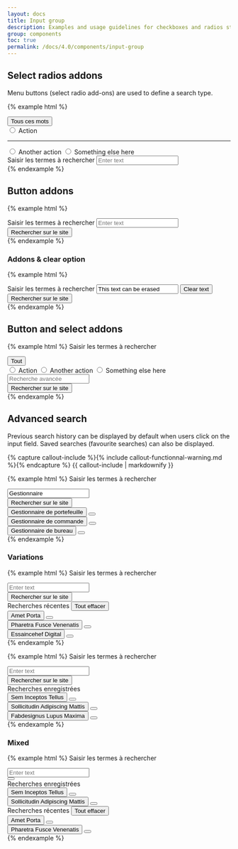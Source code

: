 ```yaml
---
layout: docs
title: Input group
description: Examples and usage guidelines for checkboxes and radios styles.
group: components
toc: true
permalink: /docs/4.0/components/input-group
---
```


## Select radios addons

Menu buttons (select radio add-ons) are used to define a search type.

{% example html %}
<div class="input-group">
  <div class="input-group-prepend">
    <div class="btn-group dropdown" data-component="select-radios">
      <button type="button" class="btn btn-secondary dropdown-toggle" data-toggle="dropdown" aria-haspopup="true" aria-expanded="false" aria-controls="actionsgroup">
        <span data-role="placeholder">Tous ces mots</span>
        <i class="icons-arrow-down" aria-hidden="true"></i>
      </button>
      <div class="dropdown-menu dropdown-menu-right" id="actionsgroup">
        <input data-role="value" type="radio" name="keywordSearch" value="keywordSearch1" id="action1" class="sr-only"/>
        <label class="dropdown-item" for="action1">Action</label>
        <hr class="dropdown-divider"/>
        <input data-role="value" type="radio" name="keywordSearch" value="keywordSearch2" id="action2" class="sr-only"/>
        <label class="dropdown-item" for="action2">Another action</label>
        <input data-role="value" type="radio" name="keywordSearch" value="keywordSearch3" id="action3" class="sr-only"/>
        <label class="dropdown-item" for="action3">Something else here</label>
      </div>
    </div>
  </div>
  <div class="form-control-container">
    <label for="entertext" class="sr-only">Saisir les termes à rechercher</label>
    <input id="entertext" type="text" class="form-control" placeholder="Enter text">
    <span class="form-control-state"></span>
  </div>
</div>
{% endexample %}

## Button addons

{% example html %}
<div class="input-group">
  <div class="form-control-container">
    <label for="entertext2">Saisir les termes à rechercher</label>
    <input id="entertext2" type="text" class="form-control" placeholder="Enter text">
    <span class="form-control-state"></span>
  </div>
  <div class="input-group-append">
    <button type="button" class="btn btn-primary btn-only-icon">
      <i class="icons-search" aria-hidden="true"></i>
      <span class="sr-only">Rechercher sur le site</span>
    </button>
  </div>
</div>
{% endexample %}

### Addons & clear option

{% example html %}
<div class="input-group">
  <div class="form-control-container" data-component="control" data-clear-option="true">
    <label for="entertext21" class="sr-only">Saisir les termes à rechercher</label>
    <input id="entertext21" class="form-control clear-option " id="readonly2" placeholder="Search..." value="This text can be erased" data-role="input">
    <span class="form-control-state"></span>
    <button type="button" class="btn-clear btn-primary d-none" data-btn="clear">
      <span class="sr-only">Clear text</span>
      <i class="icons-close" aria-hidden="true"></i>
    </button>
  </div>
  <div class="input-group-append">
    <button type="button" class="btn btn-primary btn-only-icon">
      <i class="icons-search" aria-hidden="true"></i>
      <span class="sr-only">Rechercher sur le site</span>
    </button>
  </div>
</div>
{% endexample %}

## Button and select addons

{% example html %}
<label for="entertext3">Saisir les termes à rechercher</label>
<div class="input-group">
  <div class="input-group-prepend">
    <div class="btn-group dropdown" data-component="select-radios">
      <button type="button" class="btn btn-secondary dropdown-toggle" data-toggle="dropdown" aria-haspopup="true" aria-expanded="false" aria-controls="actionsgroup2">
        <span data-role="placeholder">Tout</span>
        <i class="icons-arrow-down" aria-hidden="true"></i>
      </button>
      <div id="actionsgroup2" class="dropdown-menu dropdown-menu-right">
        <input data-role="value" type="radio" name="keywordSearch" value="keywordSearch1" id="action11" class="sr-only"/>
        <label class="dropdown-item" for="action11">Action</label>
        <input data-role="value" type="radio" name="keywordSearch" value="keywordSearch2" id="action12" class="sr-only"/>
        <label class="dropdown-item" for="action12">Another action</label>
        <input data-role="value" type="radio" name="keywordSearch" value="keywordSearch3" id="action13" class="sr-only"/>
        <label class="dropdown-item" for="action13">Something else here</label>
      </div>
    </div>
  </div>
  <div class="form-control-container">
    <input id="entertext3" type="text" class="form-control text-right" placeholder="Recherche avancée">
    <span class="form-control-state"></span>
  </div>
  <div class="input-group-append">
    <button type="button" class="btn btn-primary btn-only-icon">
      <i class="icons-search" aria-hidden="true"></i>
      <span class="sr-only">Rechercher sur le site</span>
    </button>
  </div>
</div>
{% endexample %}

## Advanced search

Previous search history can be displayed by default when users click on the input field. Saved searches (favourite searches) can also be displayed.

{% capture callout-include %}{% include callout-functionnal-warning.md %}{% endcapture %}
{{ callout-include | markdownify }}

{% example html %}
<label class="font-weight-medium mb-2" for="entertext4">Saisir les termes à rechercher</label>
<div class="advanced-search active">
  <div class="advanced-search-control">
    <div class="input-group">
      <div class="form-control-container">
        <input id="entertext4" type="text" class="form-control" placeholder="Enter text" value="Gestionnaire">
        <span class="form-control-state"></span>
      </div>
      <div class="input-group-append input-group-last">
        <button type="button" class="btn btn-primary btn-only-icon active">
          <span class="sr-only">Rechercher sur le site</span>
          <i class="icons-search" aria-hidden="true"></i>
        </button>
      </div>
    </div>
    <div role="list" class="advanced-search-menu" data-role="menu">
      <div role="listitem" class="advanced-search-menu-item">
        <button type="button" class="btn btn-link"><span class="text-primary">Gestionnaire</span>&#160;de portefeuille</button>
        <button type="button" class="btn btn-link"><i class="icons-close-circle" aria-hidden="true"></i></button>
      </div>
      <div role="listitem" class="advanced-search-menu-item">
        <button type="button" class="btn btn-link"><span class="text-primary">Gestionnaire</span>&#160;de commande</button>
        <button type="button" class="btn btn-link"><i class="icons-close-circle" aria-hidden="true"></i></button>
      </div>
      <div role="listitem" class="advanced-search-menu-item">
        <button type="button" class="btn btn-link"><span class="text-primary">Gestionnaire</span>&#160;de bureau</button>
        <button type="button" class="btn btn-link"><i class="icons-close-circle" aria-hidden="true"></i></button>
      </div>
    </div>
  </div>
</div>
{% endexample %}

### Variations

{% example html %}
<label class="font-weight-medium mb-2" for="entertext4">Saisir les termes à rechercher</label>
<div class="advanced-search active">
  <div class="advanced-search-control">
    <div class="input-group">
      <div class="form-control-container">
        <input id="entertext4" type="text" class="form-control" placeholder="Enter text">
        <span class="form-control-state"></span>
      </div>
      <div class="input-group-append input-group-last">
        <button type="button" class="btn btn-primary btn-only-icon active">
          <span class="sr-only">Rechercher sur le site</span>
          <i class="icons-search" aria-hidden="true"></i>
        </button>
      </div>
    </div>
    <div role="list" class="advanced-search-menu" data-role="menu">
      <div role="listitem" class="advanced-search-menu-item advanced-search-menu-title">
        <span>Recherches récentes</span>
        <button type="button" class="btn btn-link">Tout effacer</button>
      </div>
      <div role="listitem" class="advanced-search-menu-item">
        <button type="button" class="btn btn-link">Amet Porta</button>
        <button type="button" class="btn btn-link"><i class="icons-close-circle" aria-hidden="true"></i></button>
      </div>
      <div role="listitem" class="advanced-search-menu-item">
        <button type="button" class="btn btn-link">Pharetra Fusce Venenatis</button>
        <button type="button" class="btn btn-link"><i class="icons-close-circle" aria-hidden="true"></i></button>
      </div>
      <div role="listitem" class="advanced-search-menu-item">
        <button type="button" class="btn btn-link">Essaincehef Digital</button>
        <button type="button" class="btn btn-link"><i class="icons-close-circle" aria-hidden="true"></i></button>
      </div>
    </div>
  </div>
</div>
{% endexample %}

{% example html %}
<label class="font-weight-medium mb-2" for="entertext5">Saisir les termes à rechercher</label>
<div class="advanced-search active">
  <div class="advanced-search-control">
    <div class="input-group">
      <div class="form-control-container">
        <input id="entertext5" type="text" class="form-control" placeholder="Enter text">
        <span class="form-control-state"></span>
      </div>
      <div class="input-group-append input-group-last">
        <button type="button" class="btn btn-primary btn-only-icon active">
          <span class="sr-only">Rechercher sur le site</span>
          <i class="icons-search" aria-hidden="true"></i>
        </button>
      </div>
    </div>
    <div role="list" class="advanced-search-menu" data-role="menu">
      <div role="listitem" class="advanced-search-menu-item advanced-search-menu-title">
        <span>Recherches enregistrées</span>
      </div>
      <div role="listitem" class="advanced-search-menu-item">
        <button type="button" class="btn btn-link">Sem Inceptos Tellus</button>
        <button type="button" class="btn btn-link"><i class="icons-close-circle" aria-hidden="true"></i></button>
      </div>
      <div role="listitem" class="advanced-search-menu-item">
        <button type="button" class="btn btn-link">Sollicitudin Adipiscing Mattis</button>
        <button type="button" class="btn btn-link"><i class="icons-close-circle" aria-hidden="true"></i></button>
      </div>
      <div role="listitem" class="advanced-search-menu-item">
        <button type="button" class="btn btn-link">Fabdesignus Lupus Maxima</button>
        <button type="button" class="btn btn-link"><i class="icons-close-circle" aria-hidden="true"></i></button>
      </div>
    </div>
  </div>
</div>
{% endexample %}

### Mixed

{% example html %}
<label class="font-weight-medium mb-2" for="entertext6">Saisir les termes à rechercher</label>
<div class="advanced-search active">
  <div class="advanced-search-control">
    <div class="input-group">
      <div class="form-control-container">
        <input id="entertext6" type="text" class="form-control" placeholder="Enter text">
        <span class="form-control-state"></span>
      </div>
      <div class="input-group-append input-group-last">
        <button type="button" class="btn btn-primary btn-only-icon active">
          <i class="icons-search" aria-hidden="true"></i>
        </button>
      </div>
    </div>
    <div role="list" class="advanced-search-menu" data-role="menu">
      <div role="listitem" class="advanced-search-menu-item advanced-search-menu-title">
        <span>Recherches enregistrées</span>
      </div>
      <div role="listitem" class="advanced-search-menu-item">
        <button type="button" class="btn btn-link">Sem Inceptos Tellus</button>
        <button type="button" class="btn btn-link"><i class="icons-close-circle" aria-hidden="true"></i></button>
      </div>
      <div role="listitem" class="advanced-search-menu-item">
        <button type="button" class="btn btn-link">Sollicitudin Adipiscing Mattis</button>
        <button type="button" class="btn btn-link"><i class="icons-close-circle" aria-hidden="true"></i></button>
      </div>
      <div role="listitem" class="advanced-search-menu-item advanced-search-menu-title">
        <span>Recherches récentes</span>
        <button type="button" class="btn btn-link">Tout effacer</button>
      </div>
      <div role="listitem" class="advanced-search-menu-item">
        <button type="button" class="btn btn-link">Amet Porta</button>
        <button type="button" class="btn btn-link"><i class="icons-close-circle" aria-hidden="true"></i></button>
      </div>
      <div role="listitem" class="advanced-search-menu-item">
        <button type="button" class="btn btn-link">Pharetra Fusce Venenatis</button>
        <button type="button" class="btn btn-link"><i class="icons-close-circle" aria-hidden="true"></i></button>
      </div>
    </div>
  </div>
</div>
{% endexample %}
